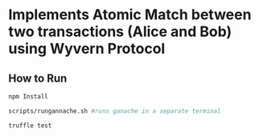 # Implements Atomic Match between two transactions (Alice and Bob) using Wyvern Protocol

## How to Run

```sh
npm Install

scripts/rungannache.sh #runs ganache in a separate terminal

truffle test
```
